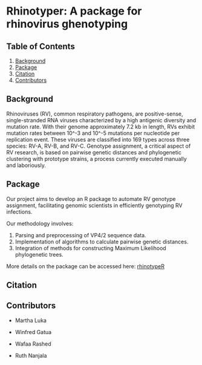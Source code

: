 # Rhinotyper: A package for rhinovirus ghenotyping

## Table of Contents
1. [Background](#Background)
2. [Package](#Package)
3. [Citation](#Installation)
4. [Contributors](#Contributors)

## Background
Rhinoviruses (RV), common respiratory pathogens, are positive-sense, single-stranded RNA viruses characterized by a high antigenic diversity and mutation rate. With their genome approximately 7.2 kb in length, RVs exhibit mutation rates between 10^-3 and 10^-5 mutations per nucleotide per replication event. These viruses are classified into 169 types across three species: RV-A, RV-B, and RV-C. Genotype assignment, a critical aspect of RV research, is based on pairwise genetic distances and phylogenetic clustering with prototype strains, a process currently executed manually and laboriously.   

## Package
Our project aims to develop an R package to automate RV genotype assignment, facilitating genomic scientists in efficiently genotyping RV infections.

Our methodology involves:
1. Parsing and preprocessing of VP4/2 sequence data.
2. Implementation of algorithms to calculate pairwise genetic distances.
3. Integration of methods for constructing Maximum Likelihood phylogenetic 
trees.

More details on the package can be accessed here: [rhinotypeR](https://github.com/omicscodeathon/rhinotyper/tree/main/rhinotypeR)

## Citation

## Contributors

   - Martha Luka

   - Winfred Gatua

   - Wafaa Rashed

   - Ruth Nanjala
